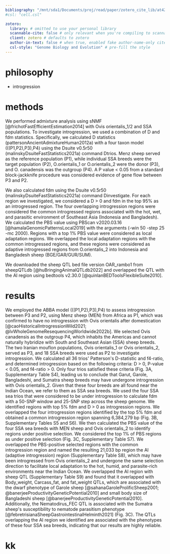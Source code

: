 ```yaml
---
bibliography: "/mnt/sda1/Documents/proj/read/paper/zotero_cite_lib/at42_lib.yaml"
#csl: "cell.csl"

zotero:
  library: # omitted to use your personal library
  scannable-cite: false # only relevant when you're compiling to scannable-cite .odt
  client: zotero # defaults to zotero
  author-in-text: false # when true, enabled fake author-name-only cites by replacing it with the text of the last names of the authors
  csl-style: "Genome Biology and Evolution" # pre-fill the style
---
```


# philosophy
- introgression

# methods
We performed admixture analysis using sNMF [@frichotFastEfficientEstimation2014] with Ovis orientalis_1/2 and SSA populations. To investigate introgression, we used a combination of D and fdm statistics. Specifically, we calculated D statistics (pattersonAncientAdmixtureHuman2012a) with a four taxon model (((P1,P2),P3),P4) using the Dsuite v0.5r50 (malinskyDsuiteFastStatistics2021a) command Dtrios. Menz sheep served as the reference population (P1), while individual SSA breeds were the target population (P2), O.orientalis_1 or O.orientalis_2 were the donor (P3), and O. canadensis was the outgroup (P4). A P value < 0.05 from a standard block-jackknife procedure was considered evidence of gene flow between P3 and P2.

We also calculated fdm using the Dsuite v0.5r50 (malinskyDsuiteFastStatistics2021a) command Dinvestigate. For each region we investigated, we considered a D > 0 and fdm in the top 95% as an introgressed region. The four overlapping introgression regions were considered the common introgressed regions associated with the hot, wet, and parasitic environment of Southeast Asia (Indonesia and Bangladesh). We calculated the PBS value using PBScan v2020.03.16 [@hamalaGenomicPatternsLocal2019] with the arguments (-win 50 -step 25 -mc 2000). Regions with a top 1% PBS value were considered as local adaptation regions. We overlapped the local adaptation regions with the common introgressed regions, and these regions were considered as adaptive introgressed regions from O.orientalis_2 into Indonesia and Bangladesh sheep (BGE/GAR/GUR/SUM).

We downloaded the sheep QTL bed file version OAR_rambo1 from sheepQTLdb [@huBringingAnimalQTLdb2022] and overlapped the QTL with the AI region using bedtools v2.30.0 [@quinlanBEDToolsFlexibleSuite2010].

# results
We employed the ABBA model (((P1,P2),P3),P4) to assess introgression between P3 and P2, using Menz sheep (MEN) from Africa as P1, which was confirmed to have no introgression with Ovis orientalis after domestication [@caoHistoricalIntrogressionWild2021; @lvWholeGenomeResequencingWorldwide2022b]. We selected Ovis canadensis as the outgroup P4, which inhabits the Americas and cannot naturally hybridize with South and Southeast Asian (SSA) sheep breeds. The two Iranian mouflon populations, Ovis orientalis_1 or Ovis orientalis_2, served as P3, and 18 SSA breeds were used as P2 to investigate introgression. We calculated all 36 trios' Patterson's D-statistic and f4-ratio, and determined introgression based on the following criteria: D > 0, P-value < 0.05, and f4-ratio > 0. Only four trios satisfied these criteria (Fig. 3A, Supplementary Table S4), leading us to conclude that Garut, Garole, Bangladeshi, and Sumatra sheep breeds may have undergone introgression with Ovis orientalis_2. Given that these four breeds are all found near the Indian Ocean, we refer to them as SSA sea breeds. We used the four SSA sea trios that were considered to be under introgression to calculate fdm with a 50-SNP window and 25-SNP step across the sheep genome. We identified regions with top 5% fdm and D > 0 as introgression regions. We overlapped the four introgression regions identified by the top 5% fdm and obtained a common introgression region spanning 6,384,279 bp (Fig. 3B, Supplementary Tables S5 and S6). We then calculated the PBS value of the four SSA sea breeds with MEN sheep and Ovis orientalis_2 to identify regions under positive selection. We considered the top 1% of PBS regions as under positive selection (Fig. 3C, Supplementary Table S7). We overlapped the PBS-positive selected regions with the common introgression region and named the resulting 21,033 bp region the AI (adaptive introgression) region (Supplementary Table S8), which may have been introgressed from Ovis orientalis_2 and undergone the same selection direction to facilitate local adaptation to the hot, humid, and parasite-rich environments near the Indian Ocean. We overlapped the AI region with sheep QTL (Supplementary Table S9) and found that it overlapped with Body_weight, Carcass_fat, and fat_weight QTLs, which are associated with the dwarf phenotype of Garole sheep [@sahanaGaroleProlificSheep2001; @banerjeeProductivityGeneticPotential2010] and small body size of Bangladeshi sheep [@banerjeeProductivityGeneticPotential2010]. Additionally, the Nematodirus_FEC QTL is associated with the Sumatra sheep's susceptibility to nematode parasitism phenotype [@febretrisianaSheepGastrointestinalHelminth2021] (Fig. 3C). The QTLs overlapping the AI region we identified are associated with the phenotypes of these four SSA sea breeds, indicating that our results are highly reliable.

# kk
